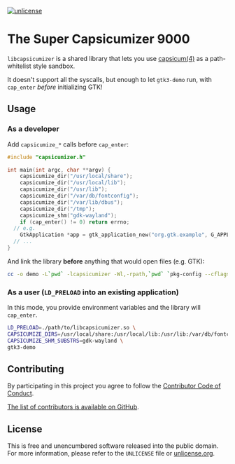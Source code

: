 [![unlicense](https://img.shields.io/badge/un-license-green.svg?style=flat)](http://unlicense.org)

# The Super Capsicumizer 9000

`libcapsicumizer` is a shared library that lets you use [capsicum(4)](https://www.freebsd.org/cgi/man.cgi?query=capsicum&sektion=4) as a path-whitelist style sandbox.

It doesn't support all the syscalls, but enough to let `gtk3-demo` run, with `cap_enter` *before* initializing GTK!

## Usage

### As a developer

Add `capsicumize_*` calls before `cap_enter`:

```c
#include "capsicumizer.h"

int main(int argc, char **argv) {
	capsicumize_dir("/usr/local/share");
	capsicumize_dir("/usr/local/lib");
	capsicumize_dir("/usr/lib");
	capsicumize_dir("/var/db/fontconfig");
	capsicumize_dir("/var/lib/dbus");
	capsicumize_dir("/tmp");
	capsicumize_shm("gdk-wayland");
	if (cap_enter() != 0) return errno;
  // e.g.
	GtkApplication *app = gtk_application_new("org.gtk.example", G_APPLICATION_FLAGS_NONE);
  // ...
}
```

And link the library **before** anything that would open files (e.g. GTK):

```bash
cc -o demo -L`pwd` -lcapsicumizer -Wl,-rpath,`pwd` `pkg-config --cflags --libs gtk+-3.0` demo.c
```

### As a user (`LD_PRELOAD` into an existing application)

In this mode, you provide environment variables and the library will `cap_enter`.

```bash
LD_PRELOAD=./path/to/libcapsicumizer.so \
CAPSICUMIZE_DIRS=/usr/local/share:/usr/local/lib:/usr/lib:/var/db/fontconfig:/var/lib/dbus:/tmp \
CAPSICUMIZE_SHM_SUBSTRS=gdk-wayland \
gtk3-demo
```

## Contributing

By participating in this project you agree to follow the [Contributor Code of Conduct](https://contributor-covenant.org/version/1/4/).

[The list of contributors is available on GitHub](https://github.com/myfreeweb/capsicumizer/graphs/contributors).


## License

This is free and unencumbered software released into the public domain.  
For more information, please refer to the `UNLICENSE` file or [unlicense.org](http://unlicense.org).

